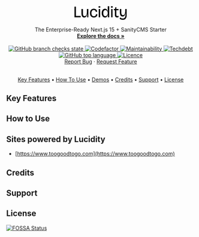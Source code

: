 <a id="readme-top"></a>

<div align="center">
  <a href="https://github.com/hex-digital/lucidity-next-sanity-starter">
    <img src="docs/lucidity.svg" alt="Lucidity Logo" width="140">
  </a>

  <p align="center">
    The Enterprise-Ready Next.js 15 + SanityCMS Starter
    <br />
    <a href="https://github.com/hex-digital/lucidity-next-sanity-starter/blob/main/docs">
      <strong>Explore the docs »</strong>
    </a>
    <br />
    <br />
    <a aria-label="Build" href="https://github.com/hex-digital/lucidity-next-sanity-starter/actions?query=workflow%3A%22CI+Packages%22">
      <img alt="GitHub branch checks state" src="https://img.shields.io/github/checks-status/hex-digital/lucidity-next-sanity-starter/main?label=CI%20Packages&logo=github&style=flat-square">
    </a>
    <a aria-label="Codefactor grade" href=https://www.codefactor.io/repository/github/hex-digital/lucidity-next-sanity-starter">
      <img alt="Codefactor" src="https://img.shields.io/codefactor/grade/github/hex-digital/lucidity-next-sanity-starter?label=Codefactor&logo=codefactor&style=flat-quare&labelColor=000000" />
    </a>
    <a aria-label="CodeClimate maintainability" href="https://codeclimate.com/github/hex-digital/lucidity-next-sanity-starter">
      <img alt="Maintainability" src="https://img.shields.io/codeclimate/maintainability/hex-digital/lucidity-next-sanity-starter?label=Maintainability&logo=code-climate&style=flat-quare&labelColor=000000" />
    </a>
    <a aria-label="CodeClimate technical debt" href="https://codeclimate.com/github/hex-digital/lucidity-next-sanity-starter">
      <img alt="Techdebt" src="https://img.shields.io/codeclimate/tech-debt/hex-digital/lucidity-next-sanity-starter?label=TechDebt&logo=code-climate&style=flat-quare&labelColor=000000" />
    </a>
    <a aria-label="Top language" href="https://github.com/hex-digital/lucidity-next-sanity-starter/search?l=typescript">
      <img alt="GitHub top language" src="https://img.shields.io/github/languages/top/hex-digital/lucidity-next-sanity-starter?style=flat-square&labelColor=000&color=blue">
    </a>
    <a aria-label="Licence" href="https://github.com/hex-digital/lucidity-next-sanity-starter/blob/main/LICENSE">
      <img alt="Licence" src="https://img.shields.io/github/license/hex-digital/lucidity-next-sanity-starter?style=flat-quare&labelColor=000000" />
    </a>
    <br />
    <!--<a href="https://github.com/hex-digital/lucidity-next-sanity-starter">View Demo</a>
    ·
    --><a href="https://github.com/hex-digital/lucidity-next-sanity-starter/issues/new?labels=bug">Report Bug</a>
    ·
    <a href="https://github.com/hex-digital/lucidity-next-sanity-starter/issues/new?labels=enhancement">Request Feature</a>
    <br/>
    <br/>
  </p>
  <p align="center">
    <a href="#key-features">Key Features</a> •
    <a href="#how-to-use">How To Use</a> •
    <a href="#sites-powered-by-lucidity">Demos</a> •
    <a href="#credits">Credits</a> •
    <a href="#support">Support</a> •
    <a href="#license">License</a>
  </p>
</div>

## Key Features

## How to Use

## Sites powered by Lucidity

- [https://www.toogoodtogo.com](https://www.toogoodtogo.com)

## Credits

## Support

## License

[![FOSSA Status](https://app.fossa.com/api/projects/git%2Bgithub.com%hex-digital%2Flucidity-next-sanity-starter.svg?type=large)](https://app.fossa.com/projects/git%2Bgithub.com%2Fhex-digital%2Flucidity-next-sanity-starter?ref=badge_large)
